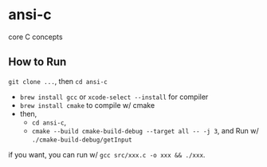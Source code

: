 # ansi-c

core C concepts 

## How to Run

`git clone ...`, then `cd ansi-c`

- `brew install gcc` or `xcode-select --install` for compiler
- `brew install cmake` to compile w/ cmake
- then,
    - `cd ansi-c`,
    - `cmake --build cmake-build-debug --target all -- -j 3`, and Run w/ `./cmake-build-debug/getInput`

if you want, you can run w/ `gcc src/xxx.c -o xxx && ./xxx`.
